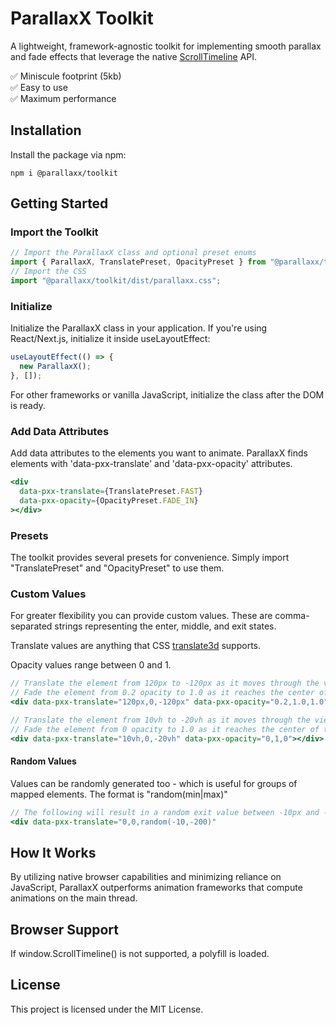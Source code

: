 # ParallaxX Toolkit

A lightweight, framework-agnostic toolkit for implementing smooth parallax and fade effects that leverage the native [ScrollTimeline](https://developer.mozilla.org/en-US/docs/Web/API/ScrollTimeline) API.

✅ Miniscule footprint (5kb)  
✅ Easy to use  
✅ Maximum performance

## Installation

Install the package via npm:

```
npm i @parallaxx/toolkit
```

## Getting Started

### Import the Toolkit

```typescript
// Import the ParallaxX class and optional preset enums
import { ParallaxX, TranslatePreset, OpacityPreset } from "@parallaxx/toolkit";
// Import the CSS
import "@parallaxx/toolkit/dist/parallaxx.css";
```

### Initialize

Initialize the ParallaxX class in your application.
If you're using React/Next.js, initialize it inside useLayoutEffect:

```jsx
useLayoutEffect(() => {
  new ParallaxX();
}, []);
```

For other frameworks or vanilla JavaScript, initialize the class after the DOM is ready.

### Add Data Attributes

Add data attributes to the elements you want to animate.
ParallaxX finds elements with 'data-pxx-translate' and 'data-pxx-opacity' attributes.

```jsx
<div
  data-pxx-translate={TranslatePreset.FAST}
  data-pxx-opacity={OpacityPreset.FADE_IN}
></div>
```

### Presets

The toolkit provides several presets for convenience. Simply import "TranslatePreset" and "OpacityPreset" to use them.

### Custom Values

For greater flexibility you can provide custom values.
These are comma-separated strings representing the enter, middle, and exit states.

Translate values are anything that CSS [translate3d](https://developer.mozilla.org/en-US/docs/Web/CSS/transform-function/translate3d) supports.

Opacity values range between 0 and 1.

```jsx
// Translate the element from 120px to -120px as it moves through the view.
// Fade the element from 0.2 opacity to 1.0 as it reaches the center of the view.
<div data-pxx-translate="120px,0,-120px" data-pxx-opacity="0.2,1.0,1.0"></div>

// Translate the element from 10vh to -20vh as it moves through the view. Aligning in the center (0)
// Fade the element from 0 opacity to 1.0 as it reaches the center of the view, and then back out again as it exits.
<div data-pxx-translate="10vh,0,-20vh" data-pxx-opacity="0,1,0"></div>
```

#### Random Values

Values can be randomly generated too - which is useful for groups of mapped elements.
The format is "random(min|max)"

```jsx
// The following will result in a random exit value between -10px and -200px
<div data-pxx-translate="0,0,random(-10,-200)"
```

## How It Works

By utilizing native browser capabilities and minimizing reliance on JavaScript, ParallaxX outperforms animation frameworks that compute animations on the main thread.

## Browser Support

If window.ScrollTimeline() is not supported, a polyfill is loaded.

## License

This project is licensed under the MIT License.
